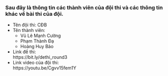 ### Sau đây là thông tin các thành viên của đội thi và các thông tin khác về bài thi của đội.
<ul>
 <li>Tên đội thi: CĐB </li>
  <li>Tên thành viên:
  <ul>
    <li>Vũ Lê Mạnh Cường</li>
    <li>Phạm Thành Đạ </li>
    <li>Hoàng Huy Bảo</li>   
 </ul>
  </li>
 <li>Link đề thi:</li> https://bit.ly/dethi_round3
 <li>Link video của đội thi:</li> https://youtu.be/Cgvv15fem1Y
